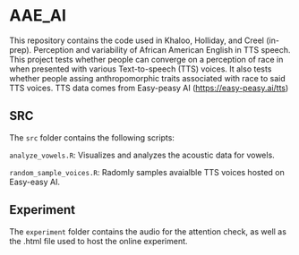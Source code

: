 # AAE_AI
This repository contains the code used in Khaloo, Holliday, and Creel (in-prep). Perception and variability of African American English in TTS speech. 
This project tests whether people can converge on a perception of race in when presented with various Text-to-speech (TTS) voices. It also tests whether people assing anthropomorphic traits associated with race to said TTS voices. TTS data comes from Easy-peasy AI (https://easy-peasy.ai/tts) 

## SRC 
The `src` folder contains the following scripts:

`analyze_vowels.R`: Visualizes and analyzes the acoustic data for vowels. 

`random_sample_voices.R`: Radomly samples avaialble TTS voices hosted on Easy-easy AI. 

## Experiment
The `experiment` folder contains the audio for the attention check, as well as the .html file used to host the online experiment. 

